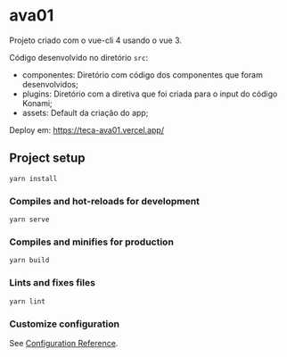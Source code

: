 # ava01

Projeto criado com o vue-cli 4 usando o vue 3.

Código desenvolvido no diretório `src`:
* componentes: Diretório com código dos componentes que foram desenvolvidos;
* plugins: Diretório com a diretiva que foi criada para o input do código Konami;
* assets: Default da criação do app;

Deploy em: https://teca-ava01.vercel.app/

## Project setup
```
yarn install
```

### Compiles and hot-reloads for development
```
yarn serve
```

### Compiles and minifies for production
```
yarn build
```

### Lints and fixes files
```
yarn lint
```

### Customize configuration
See [Configuration Reference](https://cli.vuejs.org/config/).
